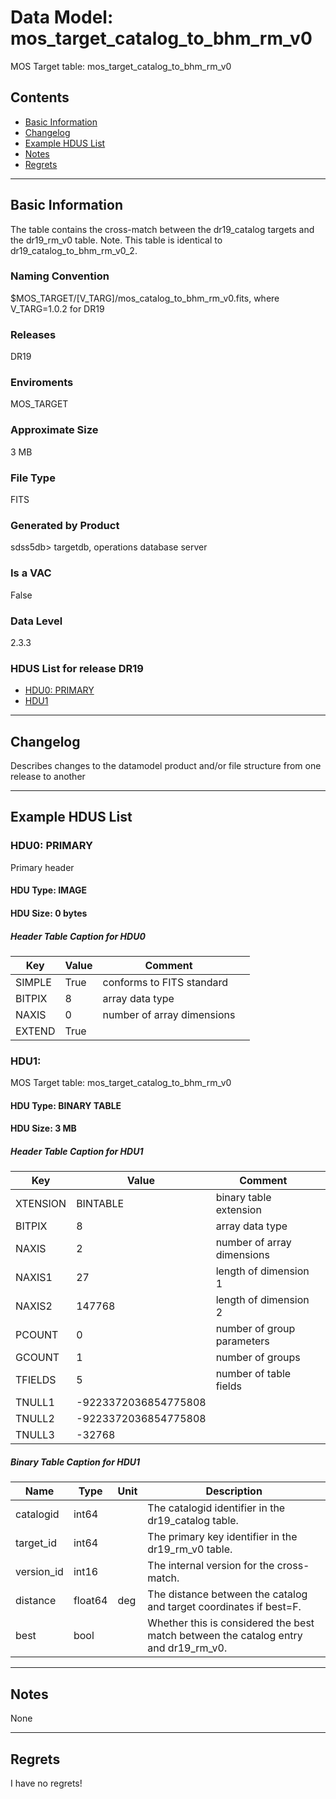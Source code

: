 # Data Model: mos_target_catalog_to_bhm_rm_v0


MOS Target table: mos_target_catalog_to_bhm_rm_v0


## Contents
- [Basic Information](#basic-information)
- [Changelog](#changelog)
- [Example HDUS List](#example-hdus-list)
- [Notes](#notes)
- [Regrets](#regrets)
---

## Basic Information
The table contains the cross-match between the dr19_catalog targets and the dr19_rm_v0 table. Note. This table is identical to dr19_catalog_to_bhm_rm_v0_2.

### Naming Convention
$MOS_TARGET/[V_TARG]/mos_catalog_to_bhm_rm_v0.fits, where V_TARG=1.0.2 for DR19

### Releases
DR19

### Enviroments
MOS_TARGET

### Approximate Size
3 MB

### File Type
FITS

### Generated by Product
sdss5db> targetdb, operations database server

### Is a VAC
False

### Data Level
2.3.3

### HDUS List for release DR19
  - [HDU0: PRIMARY](#hdu0-primary)
  - [HDU1](#hdu1)

---

## Changelog
Describes changes to the datamodel product and/or file structure from one release to another

---
## Example HDUS List

### HDU0: PRIMARY
Primary header

#### HDU Type: IMAGE
#### HDU Size:  0 bytes

##### Header Table Caption for HDU0
Key | Value | Comment | |
| --- | --- | --- | --- |
| SIMPLE | True | conforms to FITS standard |
| BITPIX | 8 | array data type |
| NAXIS | 0 | number of array dimensions |
| EXTEND | True |  |



### HDU1: 
MOS Target table: mos_target_catalog_to_bhm_rm_v0

#### HDU Type: BINARY TABLE
#### HDU Size:  3 MB

##### Header Table Caption for HDU1
Key | Value | Comment | |
| --- | --- | --- | --- |
| XTENSION | BINTABLE | binary table extension |
| BITPIX | 8 | array data type |
| NAXIS | 2 | number of array dimensions |
| NAXIS1 | 27 | length of dimension 1 |
| NAXIS2 | 147768 | length of dimension 2 |
| PCOUNT | 0 | number of group parameters |
| GCOUNT | 1 | number of groups |
| TFIELDS | 5 | number of table fields |
| TNULL1 | -9223372036854775808 |  |
| TNULL2 | -9223372036854775808 |  |
| TNULL3 | -32768 |  |

##### Binary Table Caption for HDU1
Name | Type | Unit | Description |
| --- | --- | --- | --- |
 | catalogid | int64 |  | The catalogid identifier in the dr19_catalog table. |
 | target_id | int64 |  | The primary key identifier in the dr19_rm_v0 table. |
 | version_id | int16 |  | The internal version for the cross-match. |
 | distance | float64 | deg | The distance between the catalog and target coordinates if best=F. |
 | best | bool |  | Whether this is considered the best match between the catalog entry and dr19_rm_v0. |



---
## Notes
None

---
## Regrets
I  have no regrets!